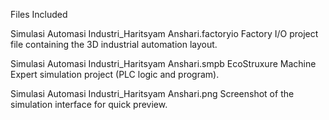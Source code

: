 Files Included

Simulasi Automasi Industri_Haritsyam Anshari.factoryio
Factory I/O project file containing the 3D industrial automation layout.

Simulasi Automasi Industri_Haritsyam Anshari.smpb
EcoStruxure Machine Expert simulation project (PLC logic and program).

Simulasi Automasi Industri_Haritsyam Anshari.png
Screenshot of the simulation interface for quick preview.
